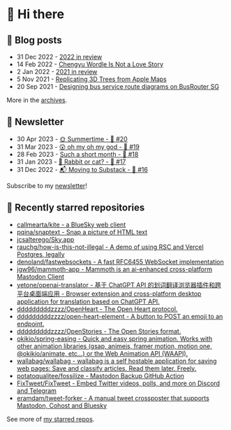 # 👋 Hi there

## 📝 Blog posts

<!-- feed start -->
- 31 Dec 2022 - [2022 in review](https://cheeaun.com/blog/2022/12/2022-in-review/)
- 14 Feb 2022 - [Chengyu Wordle Is Not a Love Story](https://cheeaun.com/blog/2022/02/chengyu-wordle-is-not-a-love-story/)
- 2 Jan 2022 - [2021 in review](https://cheeaun.com/blog/2022/01/2021-in-review/)
- 5 Nov 2021 - [Replicating 3D Trees from Apple Maps](https://cheeaun.com/blog/2021/11/replicating-3d-trees-apple-maps/)
- 20 Sep 2021 - [Designing bus service route diagrams on BusRouter SG](https://cheeaun.com/blog/2021/09/bus-service-route-diagrams-busrouter-sg/)
<!-- feed end -->

More in the [archives](https://cheeaun.com/blog/archives/).

## 📰 Newsletter

<!-- newsletter start -->
- 30 Apr 2023 - [🌞 Summertime - 🥫 #20](https://cheeaun.substack.com/p/summertime-20)
- 31 Mar 2023 - [😲 oh my oh my god - 🥫 #19](https://cheeaun.substack.com/p/oh-my-oh-my-god-19)
- 28 Feb 2023 - [Such a short month - 🥫 #18](https://cheeaun.substack.com/p/such-a-short-month-18)
- 31 Jan 2023 - [🧧 Rabbit or cat? - 🥫 #17](https://cheeaun.substack.com/p/rabbit-or-cat-17)
- 31 Dec 2022 - [📬 Moving to Substack - 🥫 #16](https://cheeaun.substack.com/p/moving-to-substack-16)
<!-- newsletter end -->

Subscribe to my [newsletter](https://cheeaun.substack.com/)!

## 🌟 Recently starred repositories

<!-- starred repos start -->
- [callmearta/kite - a BlueSky web client](https://github.com/callmearta/kite)
- [pqina/snaptext - Snap a picture of HTML text](https://github.com/pqina/snaptext)
- [jcsalterego/Sky.app](https://github.com/jcsalterego/Sky.app)
- [rauchg/how-is-this-not-illegal - A demo of using RSC and Vercel Postgres, legally](https://github.com/rauchg/how-is-this-not-illegal)
- [denoland/fastwebsockets - A fast RFC6455 WebSocket implementation](https://github.com/denoland/fastwebsockets)
- [jgw96/mammoth-app - Mammoth is an ai-enhanced cross-platform Mastodon Client](https://github.com/jgw96/mammoth-app)
- [yetone/openai-translator - 基于 ChatGPT API 的划词翻译浏览器插件和跨平台桌面端应用    -    Browser extension and cross-platform desktop application for translation based on ChatGPT API.](https://github.com/yetone/openai-translator)
- [dddddddddzzzz/OpenHeart - The Open Heart protocol.](https://github.com/dddddddddzzzz/OpenHeart)
- [dddddddddzzzz/open-heart-element - A button to POST an emoji to an endpoint.](https://github.com/dddddddddzzzz/open-heart-element)
- [dddddddddzzzz/OpenStories - The Open Stories format.](https://github.com/dddddddddzzzz/OpenStories)
- [okikio/spring-easing - Quick and easy spring animation. Works with other animation libraries (gsap, animejs, framer motion, motion one, @okikio/animate, etc...)  or the Web Animation API (WAAPI).](https://github.com/okikio/spring-easing)
- [wallabag/wallabag - wallabag is a self hostable application for saving web pages: Save and classify articles. Read them later. Freely.](https://github.com/wallabag/wallabag)
- [potatoqualitee/fossilize - Mastodon Backup GitHub Action](https://github.com/potatoqualitee/fossilize)
- [FixTweet/FixTweet - Embed Twitter videos, polls, and more on Discord and Telegram](https://github.com/FixTweet/FixTweet)
- [eramdam/tweet-forker - A manual tweet crossposter that supports Mastodon, Cohost and Bluesky](https://github.com/eramdam/tweet-forker)
<!-- starred repos end -->

See more of [my starred repos](https://github.com/stars/cheeaun/).
